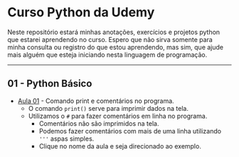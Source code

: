 # Curso Python da Udemy

Neste repositório estará minhas anotações, exercícios e projetos python que estarei aprendendo no curso.
Espero que não sirva somente para minha consulta ou registro do que estou aprendendo, mas sim, que ajude mais alguém que esteja iniciando nesta linguagem de programação.

---

## 01 - Python Básico

- [Aula 01](/01_Basico/aula01/main.py) - Comando print e comentários no programa.
  - O comando `print()` serve para imprimir dados na tela.
  - Utilizamos o `#` para fazer comentários em linha no programa.
    - Comentários não são imprimidos na tela.
    - Podemos fazer comentários com mais de uma linha utilizando `'''` aspas simples.
    - Clique no nome da aula e seja direcionado ao exemplo.
